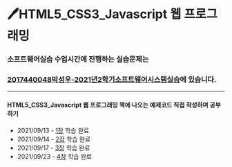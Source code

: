 # 🖊HTML5_CSS3_Javascript 웹 프로그래밍 


### 소프트웨어실습 수업시간에 진행하는 실습문제는 
### [2017440048박성우-2021년2학기소프트웨어시스템실습](https://github.com/seong-wooo/HTML5_CSS3_Javascript/tree/main/2017440048%EB%B0%95%EC%84%B1%EC%9A%B0-2021%EB%85%842%ED%95%99%EA%B8%B0%EC%86%8C%ED%94%84%ED%8A%B8%EC%9B%A8%EC%96%B4%EC%8B%9C%EC%8A%A4%ED%85%9C%EC%8B%A4%EC%8A%B5)에 있습니다.
___
#### HTML5_CSS3_Javascript 웹 프로그래밍 책에 나오는 예제코드 직접 작성하며 공부하기
- 2021/09/13 - [1장](https://github.com/seong-wooo/HTML5_CSS3_Javascript/tree/main/1%EC%9E%A5) 학습 완료
- 2021/09/14 - [2장](https://github.com/seong-wooo/HTML5_CSS3_Javascript/tree/main/2%EC%9E%A5) 학습 완료
- 2021/09/17 - [3장](https://github.com/seong-wooo/HTML5_CSS3_Javascript/tree/main/3%EC%9E%A5) 학습 완료
- 2021/09/23 - [4장](https://github.com/seong-wooo/HTML5_CSS3_Javascript/tree/main/4%EC%9E%A5) 학습 완료